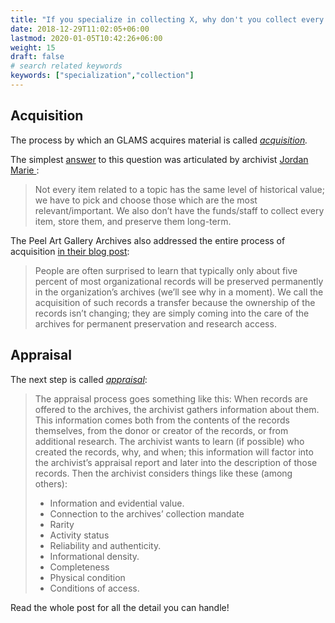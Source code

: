 ```yaml
---
title: "If you specialize in collecting X, why don't you collect every single item related to X?"
date: 2018-12-29T11:02:05+06:00
lastmod: 2020-01-05T10:42:26+06:00
weight: 15
draft: false
# search related keywords
keywords: ["specialization","collection"]
---
```

## Acquisition 

The process by which an GLAMS acquires material is called *[acquisition](https://dictionary.archivists.org/entry/acquisition.html).*

The simplest [answer](https://twitter.com/JordanMarieArch/status/1311719300139544582) to this question was articulated by archivist [Jordan Marie ](https://twitter.com/JordanMarieArch):

> Not every item related to a topic has the same level of historical value; we have to pick and choose those which are the most relevant/important. We also don’t have the funds/staff to collect every item, store them, and preserve them long-term.

The Peel Art Gallery Archives also addressed the entire process of acquisition  [in their blog post](https://peelarchivesblog.com/2018/04/04/what-do-archivists-keep-or-not/):

> People are often surprised to learn that typically only about five percent of most organizational records will be preserved permanently in the organization’s archives (we’ll see why in a moment). We call the acquisition of such records a transfer because the ownership of the records isn’t changing; they are simply coming into the care of the archives for permanent preservation and research access.

## Appraisal

The next step is called *[appraisal](https://dictionary.archivists.org/entry/appraisal.html)*: 

> The appraisal process goes something like this:
> When records are offered to the archives, the archivist gathers information about them. This information comes both from the contents of the records themselves, from the donor or creator of the records, or from additional research. The archivist wants to learn (if possible) who created the records, why, and when; this information will factor into the archivist’s appraisal report and later into the description of those records. Then the archivist considers things like these (among others):
> - Information and evidential value. 
> - Connection to the archives’ collection mandate
> - Rarity
> - Activity status
> - Reliability and authenticity.
> - Informational density.
> - Completeness
> - Physical condition
> - Conditions of access.


Read the whole post for all the detail you can handle!